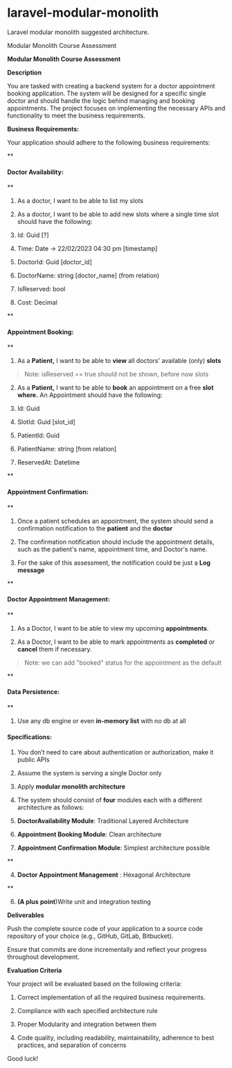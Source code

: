 # laravel-modular-monolith
Laravel modular monolith suggested architecture. 

Modular Monolith Course Assessment

**Modular Monolith Course Assessment**

**Description**

You are tasked with creating a backend system for a doctor appointment booking application. The system will be designed for a specific single doctor and should handle the logic behind managing and booking appointments. The project focuses on implementing the necessary APIs and functionality to meet the business requirements.

**Business Requirements:**

Your application should adhere to the following business requirements:

**

#### Doctor Availability:

**

1.  As a doctor, I want to be able to list my slots
    
2.  As a doctor, I want to be able to add new slots where a single time slot should have the following:
    

1.  Id: Guid [?]
    
2.  Time: Date → 22/02/2023 04:30 pm [timestamp]
    
3.  DoctorId: Guid [doctor_id]
    
4.  DoctorName: string [doctor_name] (from relation)

5.  IsReserved: bool 
    
6.  Cost: Decimal 
    

**

#### Appointment Booking:

** 

1.  As a **Patient,** I want to be able to **view** all doctors' available (only) **slots**
> Note: isReserved == true should not be shown, before now slots
    
2.  As a **Patient,** I want to be able to **book** an appointment on a free **slot where.** An Appointment should have the following:
    

1.  Id: Guid 
    
2.  SlotId: Guid [slot_id]
    
3.  PatientId: Guid
    
4.  PatientName: string [from relation]
    
5.  ReservedAt: Datetime
    

**

#### Appointment Confirmation:

**

1.  Once a patient schedules an appointment, the system should send a confirmation notification to the **patient** and the **doctor**
    
2.  The confirmation notification should include the appointment details, such as the patient's name, appointment time, and Doctor's name.
    
3.  For the sake of this assessment, the notification could be just a **Log message**
    

**

#### Doctor Appointment Management:

**

1.  As a Doctor, I want to be able to view my upcoming **appointments**.
    
2.  As a Doctor, I want to be able to mark appointments as **completed** or **cancel** them if necessary.
> Note: we can add "booked" status for the appointment as the default

**

#### Data Persistence:

**

1.  Use any db engine or even **in-memory list** with no db at all
    

#### **Specifications:**

1.  You don’t need to care about authentication or authorization, make it public APIs
    
2.  Assume the system is serving a single Doctor only
    
3.  Apply **modular monolith architecture**
    
4.  The system should consist of **four** modules each with a different architecture as follows:
    

1.  **DoctorAvailability Module**: Traditional Layered Architecture
    
2.  **Appointment Booking Module**: Clean architecture
    
3.  **Appointment Confirmation Module**: Simplest architecture possible
    
**

4. **Doctor Appointment Management** : Hexagonal Architecture

**

6.  **(A plus** **point**)Write unit and integration testing
    

**Deliverables**

Push the complete source code of your application to a source code repository of your choice (e.g., GitHub, GitLab, Bitbucket).

Ensure that commits are done incrementally and reflect your progress throughout development.

**Evaluation Criteria**

Your project will be evaluated based on the following criteria:

1.  Correct implementation of all the required business requirements.
    
2.  Compliance with each specified architecture rule
    
3.  Proper Modularity and integration between them
    
4.  Code quality, including readability, maintainability, adherence to best practices, and separation of concerns
    

Good luck!
